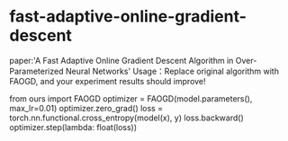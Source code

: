 # fast-adaptive-online-gradient-descent
paper:'A Fast Adaptive Online Gradient Descent Algorithm in Over-Parameterized Neural Networks'
Usage：Replace original algorithm with FAOGD, and your experiment results should improve!

from ours import FAOGD
optimizer = FAOGD(model.parameters(), max_lr=0.01)
optimizer.zero_grad()
loss = torch.nn.functional.cross_entropy(model(x), y)
loss.backward()
optimizer.step(lambda: float(loss))
